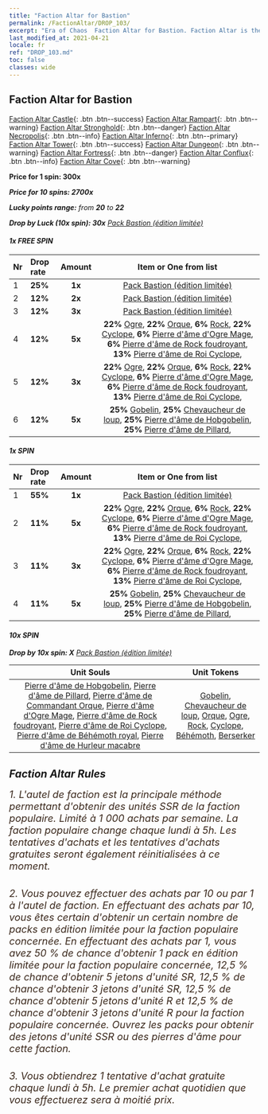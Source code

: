 ```yaml
---
title: "Faction Altar for Bastion"
permalink: /FactionAltar/DROP_103/
excerpt: "Era of Chaos  Faction Altar for Bastion. Faction Altar is the primary method for obtaining SSR units from the popular faction. Limited to 1,000 purchases each week. The popular faction changes at 05:00 every Monday. Purchase attempts and free purchase attempts will also reset then."
last_modified_at: 2021-04-21
locale: fr
ref: "DROP_103.md"
toc: false
classes: wide
---
```


##  Faction Altar for **Bastion**

  [Faction Altar Castle](/fr/FactionAltar/DROP_101/){: .btn .btn--success} [Faction Altar Rampart](/fr/FactionAltar/DROP_102/){: .btn .btn--warning} [Faction Altar Stronghold](/fr/FactionAltar/DROP_103/){: .btn .btn--danger} [Faction Altar Necropolis](/fr/FactionAltar/DROP_104/){: .btn .btn--info} [Faction Altar Inferno](/fr/FactionAltar/DROP_105/){: .btn .btn--primary} [Faction Altar Tower](/fr/FactionAltar/DROP_106/){: .btn .btn--success} [Faction Altar Dungeon](/fr/FactionAltar/DROP_107/){: .btn .btn--warning} [Faction Altar Fortress](/fr/FactionAltar/DROP_108/){: .btn .btn--danger} [Faction Altar Conflux](/fr/FactionAltar/DROP_109/){: .btn .btn--info} [Faction Altar Cove](/fr/FactionAltar/DROP_112/){: .btn .btn--warning} 

  **Price for 1 spin: 300x** <i class="fas fa-gem"/>

  **Price for 10 spins: 2700x** <i class="fas fa-gem"/>

  **Lucky points range:** from **20** to **22**

  **Drop by Luck (10x spin): 30x** [Pack Bastion (édition limitée)](/fr/Items/con_2140/)

####  1x FREE SPIN 

  |    Nr    |  Drop rate  |  Amount   |   Item or One from list  |
  |:---------|:------------|:---------:|:------------------------:|
  | 1 | **25%** | **1x** | [Pack Bastion (édition limitée)](/fr/Items/con_2140/) |
  | 2 | **12%** | **2x** | [Pack Bastion (édition limitée)](/fr/Items/con_2140/) |
  | 3 | **12%** | **3x** | [Pack Bastion (édition limitée)](/fr/Items/con_2140/) |
  | 4 | **12%** | **5x** |  **22%** [Ogre](/fr/Items/unt_220/),  **22%** [Orque](/fr/Items/unt_219/),  **6%** [Rock](/fr/Items/unt_221/),  **22%** [Cyclope](/fr/Items/unt_222/),  **6%** [Pierre d'âme d'Ogre Mage](/fr/Items/unt_308/),  **6%** [Pierre d'âme de Rock foudroyant](/fr/Items/unt_309/),  **13%** [Pierre d'âme de Roi Cyclope](/fr/Items/unt_310/),  |
  | 5 | **12%** | **3x** |  **22%** [Ogre](/fr/Items/unt_220/),  **22%** [Orque](/fr/Items/unt_219/),  **6%** [Rock](/fr/Items/unt_221/),  **22%** [Cyclope](/fr/Items/unt_222/),  **6%** [Pierre d'âme d'Ogre Mage](/fr/Items/unt_308/),  **6%** [Pierre d'âme de Rock foudroyant](/fr/Items/unt_309/),  **13%** [Pierre d'âme de Roi Cyclope](/fr/Items/unt_310/),  |
  | 6 | **12%** | **5x** |  **25%** [Gobelin](/fr/Items/unt_217/),  **25%** [Chevaucheur de loup](/fr/Items/unt_218/),  **25%** [Pierre d'âme de Hobgobelin](/fr/Items/unt_305/),  **25%** [Pierre d'âme de Pillard](/fr/Items/unt_306/),  |


####  1x SPIN 

  |    Nr    |  Drop rate  |  Amount   |   Item or One from list  |
  |:---------|:------------|:---------:|:------------------------:|
  | 1 | **55%** | **1x** | [Pack Bastion (édition limitée)](/fr/Items/con_2140/) |
  | 2 | **11%** | **5x** |  **22%** [Ogre](/fr/Items/unt_220/),  **22%** [Orque](/fr/Items/unt_219/),  **6%** [Rock](/fr/Items/unt_221/),  **22%** [Cyclope](/fr/Items/unt_222/),  **6%** [Pierre d'âme d'Ogre Mage](/fr/Items/unt_308/),  **6%** [Pierre d'âme de Rock foudroyant](/fr/Items/unt_309/),  **13%** [Pierre d'âme de Roi Cyclope](/fr/Items/unt_310/),  |
  | 3 | **11%** | **3x** |  **22%** [Ogre](/fr/Items/unt_220/),  **22%** [Orque](/fr/Items/unt_219/),  **6%** [Rock](/fr/Items/unt_221/),  **22%** [Cyclope](/fr/Items/unt_222/),  **6%** [Pierre d'âme d'Ogre Mage](/fr/Items/unt_308/),  **6%** [Pierre d'âme de Rock foudroyant](/fr/Items/unt_309/),  **13%** [Pierre d'âme de Roi Cyclope](/fr/Items/unt_310/),  |
  | 4 | **11%** | **5x** |  **25%** [Gobelin](/fr/Items/unt_217/),  **25%** [Chevaucheur de loup](/fr/Items/unt_218/),  **25%** [Pierre d'âme de Hobgobelin](/fr/Items/unt_305/),  **25%** [Pierre d'âme de Pillard](/fr/Items/unt_306/),  |


####  10x SPIN 

  **Drop by 10x spin: X** [Pack Bastion (édition limitée)](/fr/Items/con_2140/)

  |    Unit Souls    |  Unit Tokens  |
  |:----------------:|:-------------:|
  | [Pierre d'âme de Hobgobelin](/fr/Items/unt_305/), [Pierre d'âme de Pillard](/fr/Items/unt_306/), [Pierre d'âme de Commandant Orque](/fr/Items/unt_307/), [Pierre d'âme d'Ogre Mage](/fr/Items/unt_308/), [Pierre d'âme de Rock foudroyant](/fr/Items/unt_309/), [Pierre d'âme de Roi Cyclope](/fr/Items/unt_310/), [Pierre d'âme de Béhémoth royal](/fr/Items/unt_311/), [Pierre d'âme de Hurleur macabre](/fr/Items/unt_312/) | [Gobelin](/fr/Items/unt_217/), [Chevaucheur de loup](/fr/Items/unt_218/), [Orque](/fr/Items/unt_219/), [Ogre](/fr/Items/unt_220/), [Rock](/fr/Items/unt_221/), [Cyclope](/fr/Items/unt_222/), [Béhémoth](/fr/Items/unt_223/), [Berserker](/fr/Items/unt_224/) |



## Faction Altar Rules

  <span style="color: #3c2a1e;font-size:20px">1. L'autel de faction est la principale méthode permettant d'obtenir des unités SSR de la faction populaire. Limité à 1 000 achats par semaine. La faction populaire change chaque lundi à 5h. Les tentatives d'achats et les tentatives d'achats gratuites seront également réinitialisées à ce moment. </span><br/>

<br/>  <span style="color: #3c2a1e;font-size:20px">2. Vous pouvez effectuer des achats par 10 ou par 1 à l'autel de faction. En effectuant des achats par 10, vous êtes certain d'obtenir un certain nombre de packs en édition limitée pour la faction populaire concernée. En effectuant des achats par 1, vous avez 50 % de chance d'obtenir 1 pack en édition limitée pour la faction populaire concernée, 12,5 % de chance d'obtenir 5 jetons d'unité SR, 12,5 % de chance d'obtenir 3 jetons d'unité SR, 12,5 % de chance d'obtenir 5 jetons d'unité R et 12,5 % de chance d'obtenir 3 jetons d'unité R pour la faction populaire concernée. Ouvrez les packs pour obtenir des jetons d'unité SSR ou des pierres d'âme pour cette faction.</span><br/>

<br/>  <span style="color: #3c2a1e;font-size:20px">3. Vous obtiendrez 1 tentative d'achat gratuite chaque lundi à 5h. Le premier achat quotidien que vous effectuerez sera à moitié prix.</span><br/>

<br/>